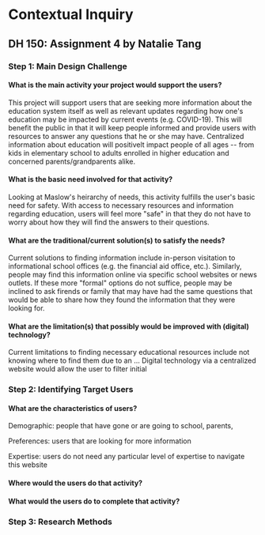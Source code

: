 # Contextual Inquiry 
## DH 150: Assignment 4 by Natalie Tang
### Step 1: Main Design Challenge

#### What is the main activity your project would support the users?
 This project will support users that are seeking more information about the education system itself as well as relevant updates regarding how one's education may be impacted by current events (e.g. COVID-19). This will benefit the public in that it will keep people informed and provide users with resources to answer any questions that he or she may have. Centralized information about education will positivelt impact people of all ages -- from kids in elementary school to adults enrolled in higher education and concerned parents/grandparents alike.  
  
#### What is the basic need involved for that activity?
 Looking at Maslow's heirarchy of needs, this activity fulfills the user's basic need for safety. With access to necessary resources and information regarding education, users will feel more "safe" in that they do not have to worry about how they will find the answers to their questions.  

#### What are the traditional/current solution(s) to satisfy the needs?
Current solutions to finding information include in-person visitation to informational school offices (e.g. the financial aid office, etc.). Similarly, people may find this information online via specific school websites or news outlets. If these more "formal" options do not suffice, people may be inclined to ask firends or family that may have had the same questions that would be able to share how they found the information that they were looking for. 

#### What are the limitation(s) that possibly would be improved with (digital) technology?
Current limitations to finding necessary educational resources include not knowing where to find them due to an ... Digital technology via a centralized website would allow the user to filter initial 

### Step 2: Identifying Target Users

#### What are the characteristics of users? 
Demographic: people that have gone or are going to school, parents, 

Preferences: users that are looking for more information 

Expertise: users do not need any particular level of expertise to navigate this website 

#### Where would the users do that activity?

#### What would the users do to complete that activity?

### Step 3: Research Methods

